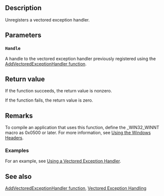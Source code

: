 ## Description

Unregisters a vectored exception handler.

## Parameters

### `Handle`

A handle to the vectored exception handler previously registered using the [AddVectoredExceptionHandler function](https://learn.microsoft.com/windows/win32/api/errhandlingapi/nf-errhandlingapi-addvectoredexceptionhandler).

## Return value

If the function succeeds, the return value is nonzero.

If the function fails, the return value is zero.

## Remarks

To compile an application that uses this function, define the _WIN32_WINNT macro as 0x0500 or later. For more information, see [Using the Windows Headers](https://learn.microsoft.com/windows/desktop/WinProg/using-the-windows-headers).

### Examples

For an example, see [Using a Vectored Exception Handler](https://learn.microsoft.com/windows/desktop/Debug/using-a-vectored-exception-handler).

## See also

[AddVectoredExceptionHandler function](https://learn.microsoft.com/windows/win32/api/errhandlingapi/nf-errhandlingapi-addvectoredexceptionhandler), [Vectored Exception Handling](https://learn.microsoft.com/windows/desktop/Debug/vectored-exception-handling)